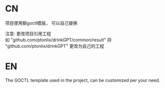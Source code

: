 # CN
项目使用额goctl模版，
可以自己替换

注意: 更改项目引用工程  
如 "github.com/ptonlix/drinkGPT/common/result" 将 "github.com/ptonlix/drinkGPT" 更改为自己的工程
# EN
The GOCTL template used in the project, can be customized per your need.
